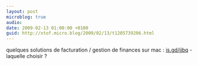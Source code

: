 ```yaml
---
layout: post
microblog: true
audio: 
date: 2009-02-13 01:00:00 +0100
guid: http://xtof.micro.blog/2009/02/13/t1205739206.html
---
```

quelques solutions de facturation / gestion de finances sur mac :  [is.gd/jjbq](http://is.gd/jjbq) - laquelle choisir ?
